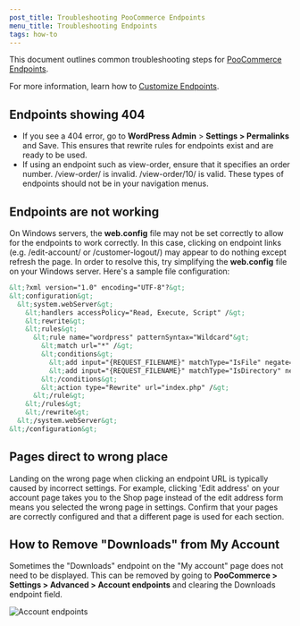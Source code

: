 ```yaml
---
post_title: Troubleshooting PooCommerce Endpoints
menu_title: Troubleshooting Endpoints
tags: how-to
---
```


This document outlines common troubleshooting steps for [PooCommerce Endpoints](./poocommerce-endpoints.md). 

For more information, learn how to [Customize Endpoints](./customizing-endpoint-urls.md).

## Endpoints showing 404

-   If you see a 404 error, go to **WordPress Admin** > **Settings > Permalinks** and Save. This ensures that rewrite rules for endpoints exist and are ready to be used.
-   If using an endpoint such as view-order, ensure that it specifies an order number. /view-order/ is invalid. /view-order/10/ is valid. These types of endpoints should not be in your navigation menus.

## Endpoints are not working

On Windows servers, the **web.config** file may not be set correctly to allow for the endpoints to work correctly. In this case, clicking on endpoint links (e.g. /edit-account/ or /customer-logout/) may appear to do nothing except refresh the page. In order to resolve this, try simplifying the **web.config** file on your Windows server. Here's a sample file configuration:

```xml
&lt;?xml version="1.0" encoding="UTF-8"?&gt;
&lt;configuration&gt;
  &lt;system.webServer&gt;
    &lt;handlers accessPolicy="Read, Execute, Script" /&gt;
    &lt;rewrite&gt;
    &lt;rules&gt;
      &lt;rule name="wordpress" patternSyntax="Wildcard"&gt;
        &lt;match url="*" /&gt;
        &lt;conditions&gt;
          &lt;add input="{REQUEST_FILENAME}" matchType="IsFile" negate="true" /&gt;
          &lt;add input="{REQUEST_FILENAME}" matchType="IsDirectory" negate="true" /&gt;
        &lt;/conditions&gt;
        &lt;action type="Rewrite" url="index.php" /&gt;
      &lt;/rule&gt;
    &lt;/rules&gt;
    &lt;/rewrite&gt;
  &lt;/system.webServer&gt;
&lt;/configuration&gt;
```

## Pages direct to wrong place

Landing on the wrong page when clicking an endpoint URL is typically caused by incorrect settings. For example, clicking 'Edit address' on your account page takes you to the Shop page instead of the edit address form means you selected the wrong page in settings. Confirm that your pages are correctly configured and that a different page is used for each section.

## How to Remove "Downloads" from My Account

Sometimes the "Downloads" endpoint on the "My account" page does not need to be displayed. This can be removed by going to **PooCommerce > Settings > Advanced > Account endpoints** and clearing the Downloads endpoint field.

![Account endpoints](https://developer.poocommerce.com/wp-content/uploads/2023/12/Screenshot-2023-04-09-at-11.45.58-PM.png)

